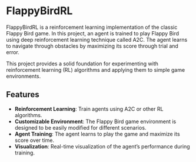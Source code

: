 # FlappyBirdRL

FlappyBirdRL is a reinforcement learning implementation of the classic Flappy Bird game. In this project, an agent is trained to play Flappy Bird using deep reinforcement learning technique called A2C. The agent learns to navigate through obstacles by maximizing its score through trial and error.

This project provides a solid foundation for experimenting with reinforcement learning (RL) algorithms and applying them to simple game environments.

## Features

- **Reinforcement Learning**: Train agents using A2C or other RL algorithms.
- **Customizable Environment**: The Flappy Bird game environment is designed to be easily modified for different scenarios.
- **Agent Training**: The agent learns to play the game and maximize its score over time.
- **Visualization**: Real-time visualization of the agent’s performance during training.
